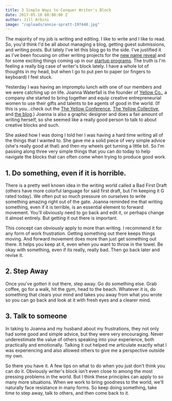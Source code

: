 ```yaml
---
title: 3 Simple Ways to Conquer Writer's Block
date: 2017-05-10 08:00:00 Z
author: Jill Arbini
image: "/uploads/annie-spratt-197448.jpg"
---
```


The majority of my job is writing and editing. I like to write and I like to read. So, you'd think I'd be all about managing a blog, getting guest submissions, and writing posts. But lately I've let this blog go to the side. I've justified it as I've been focusing on other writing projects for the [new name reveal](https://wayfare.io/goodbyehelloparty/) and for some exciting things coming up in our [startup programs](https://wayfare.io/startups/). The truth is I'm feeling a really big case of writer's block lately. I have a whole lot of thoughts in my head, but when I go to put pen to paper (or fingers to keyboard) I feel stuck. <!-- more -->

Yesterday I was having an impromptu lunch with one of our members and we were catching up on life. Joanna Waterfall is the founder of [Yellow Co.](http://yellowco.co), a company she started to bring together and equip creative entrepreneurial women to use their gifts and talents to be agents of good in the world. (If this is you...check out the [The Yellow Conference](http://yellowco.co/conference/), [The Yellow Collective](http://yellowcollective.co), and [the blog](http://yellowco.co/blog/).) Joanna is also a graphic designer and does a fair amount of writing herself, so she seemed like a really good person to talk to about creative blocks and such. 

She asked how I was doing I told her I was having a hard time writing all of the things that I wanted to. She gave me a solid piece of very simple advice (she's really good at that) and then my wheels got turning a little bit. So I'm passing along three very simple things that you can do today to help navigate the blocks that can often come when trying to produce good work. 

## 1. Do something, even if it is horrible. 
There is a pretty well known idea in the writing world called a Bad First Draft (others have more colorful language for said first draft, but I'm keeping it G rated today). We often put so much pressure on ourselves to write something amazing right out of the gate. Joanna reminded me that writing something, even if it is terrible, is an essential element to forward movement. You'll obviously need to go back and edit it, or perhaps change it almost entirely. But getting it out there is important. 

This concept can obviously apply to more than writing. I recommend it for any form of work frustration. Getting something out there keeps things moving. And forward movement does more than just get something out there. It helps you keep at it, even when you want to throw in the towel. Be okay with something, even if its really, really bad. Then go back later and revise it.

## 2. Step Away
Once you've gotten it out there, step away. Go do something else. Grab coffee, go for a walk, hit the gym, head to the beach. Whatever it is, do something that clears your mind and takes you away from what you wrote so you can go back and look at it with fresh eyes and a clearer mind.

## 3. Talk to someone
In taking to Joanna and my husband about my frustrations, they not only had some good and simple advice, but they were very encouraging. Never underestimate the value of others speaking into your experience, both practically and emotionally. Talking it out helped me articulate exactly what I was experiencing and also allowed others to give me a perspective outside my own. 

So there you have it. A few tips on what to do when you just don't think you can do it. Obviously writer's block isn't even close to among the most pressing problems in the world. But I think these principles can apply to so many more situations. When we work to bring goodness to the world, we'll naturally face resistance in many forms. So keep doing something, take time to step away, talk to others, and then come back to it. 
 